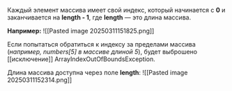 
Каждый элемент массива имеет свой индекс, который начинается с **0** и заканчивается на **length - 1**, где **length** — это длина массива.

**Например:**
![[Pasted image 20250311151825.png]]

Если попытаться обратиться к индексу за пределами массива (*например, numbers[5] в массиве длиной 5*), будет выброшено [[исключение]] ArrayIndexOutOfBoundsException.

Длина массива доступна через поле **length**:
![[Pasted image 20250311152314.png]]
